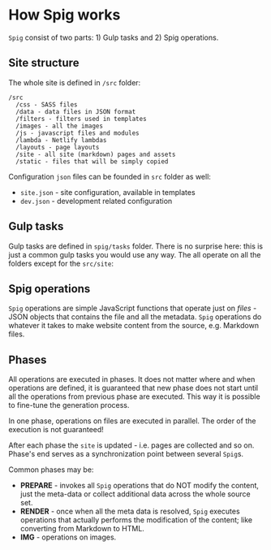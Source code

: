 # How Spig works

`Spig` consist of two parts: 1) Gulp tasks and 2) Spig operations.

## Site structure

The whole site is defined in `/src` folder:

```
/src
  /css - SASS files
  /data - data files in JSON format
  /filters - filters used in templates
  /images - all the images
  /js - javascript files and modules
  /lambda - Netlify lambdas
  /layouts - page layouts
  /site - all site (markdown) pages and assets
  /static - files that will be simply copied
```  

Configuration `json` files can be founded in `src` folder as well:

+ `site.json` - site configuration, available in templates
+ `dev.json` - development related configuration

## Gulp tasks

Gulp tasks are defined in `spig/tasks` folder. There is no surprise here: this is just a common gulp tasks you would use any way. The all operate on all the folders except for the `src/site`: 
 

## Spig operations

`Spig` operations are simple JavaScript functions that operate just on _files_ - JSON objects that contains the file and all the metadata. `Spig` operations do whatever it takes to make website content from the source, e.g. Markdown files.

## Phases

All operations are executed in phases. It does not matter where and when operations are defined, it is guaranteed that new phase does not start until all the operations from previous phase are executed. This way it is possible to fine-tune the generation process.

In one phase, operations on files are executed in parallel. The order of the execution is not guaranteed!

After each phase the `site` is updated - i.e. pages are collected and so on. Phase's end serves as a synchronization point between several `Spig`s.  
  

Common phases may be: 

+ **PREPARE** - invokes all `Spig` operations that do NOT modify the content, just the meta-data or collect additional data across the whole source set.
+ **RENDER** - once when all the meta data is resolved, `Spig` executes operations that actually performs the modification of the content; like converting from Markdown to HTML.
+ **IMG** - operations on images.
